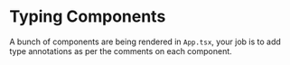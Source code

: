 # Typing Components

A bunch of components are being rendered in `App.tsx`, your job is to add type annotations as per the comments on each component.

